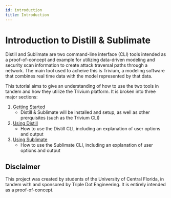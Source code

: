 ```yaml
---
id: introduction
title: Introduction
---
```


# Introduction to Distill & Sublimate

Distill and Sublimate are two command-line interface (CLI) tools intended as a proof-of-concept and example for utilizing data-driven modeling and security scan information to create attack traversal paths through a network. The main tool used to acheive this is Trivium, a modeling software that combines real time data with the model represented by that data. 

This tutorial aims to give an understanding of how to use the two tools in tandem and how they utilize the Trivium platform. It is broken into three major sections:

1. [Getting Started](02-Getting%20Started/01-%20Trivium%20CLI.md)
    * Distill & Sublimate will be installed and setup, as well as other prerquisites (such as the Trivium CLI)
2. [Using Distill](03-Using%20Distill/01-Running%20Distill.md)
    * How to use the Distill CLI, including an explanation of user options and output
3. [Using Sublimate](04-Using%20Sublimate/01-Running%20Sublimate.md)
    * How to use the Sublimate CLI, including an explanation of user options and output


## Disclaimer

This project was created by students of the University of Central Florida, in tandem with and sponsored by Triple Dot Engineering. It is entirely intended as a proof-of-concept.